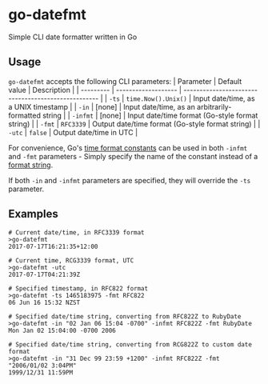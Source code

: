 # go-datefmt
Simple CLI date formatter written in Go

## Usage
`go-datefmt` accepts the following CLI parameters:
| Parameter | Default value       | Description                                         |
| --------- | ------------------- | --------------------------------------------------- |
| `-ts`     | `time.Now().Unix()` | Input date/time, as a UNIX timestamp                |
| `-in`     | [none]              | Input date/time, as an arbitrarily-formatted string |
| `-infmt`  | [none]              | Input date/time format (Go-style format string)     |
| `-fmt`    | `RFC3339`           | Output date/time format (Go-style format string)    |
| `-utc`    | `false`             | Output date/time in UTC                             |

For convenience, Go's [time format constants](https://golang.org/pkg/time/#pkg-constants)
can be used in both `-infmt` and `-fmt` parameters - Simply specify the name of the
constant instead of a [format string](https://golang.org/pkg/time/#Parse).

If both `-in` and `-infmt` parameters are specified, they will override the `-ts`
parameter.


## Examples
```
# Current date/time, in RFC3339 format
>go-datefmt
2017-07-17T16:21:35+12:00

# Current time, RCG3339 format, UTC
>go-datefmt -utc
2017-07-17T04:21:39Z

# Specified timestamp, in RFC822 format
>go-datefmt -ts 1465183975 -fmt RFC822
06 Jun 16 15:32 NZST

# Specified date/time string, converting from RFC822Z to RubyDate
>go-datefmt -in "02 Jan 06 15:04 -0700" -infmt RFC822Z -fmt RubyDate
Mon Jan 02 15:04:00 -0700 2006

# Specified date/time string, converting from RCG822Z to custom date format
>go-datefmt -in "31 Dec 99 23:59 +1200" -infmt RFC822Z -fmt "2006/01/02 3:04PM"
1999/12/31 11:59PM
```